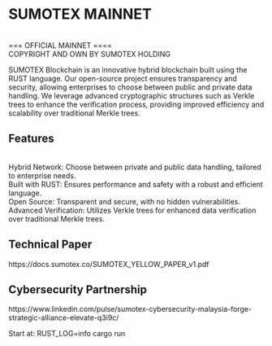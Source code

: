 <h1>SUMOTEX MAINNET</h1> <br/>
=== OFFICIAL MAINNET ==== <br/>
COPYRIGHT AND OWN BY SUMOTEX HOLDING

SUMOTEX Blockchain is an innovative hybrid blockchain built using the RUST language. Our open-source project ensures transparency and security, allowing enterprises to choose between public and private data handling. We leverage advanced cryptographic structures such as Verkle trees to enhance the verification process, providing improved efficiency and scalability over traditional Merkle trees.

<h2>Features </h2>
<br/>
Hybrid Network: Choose between private and public data handling, tailored to enterprise needs.
<br/>
Built with RUST: Ensures performance and safety with a robust and efficient language.
<br/>
Open Source: Transparent and secure, with no hidden vulnerabilities.
<br/>
Advanced Verification: Utilizes Verkle trees for enhanced data verification over traditional Merkle trees.

<h2>Technical Paper</h2>
https://docs.sumotex.co/SUMOTEX_YELLOW_PAPER_v1.pdf
<h2>Cybersecurity Partnership</h2>
https://www.linkedin.com/pulse/sumotex-cybersecurity-malaysia-forge-strategic-alliance-elevate-q3i9c/

Start at: RUST_LOG=info cargo run